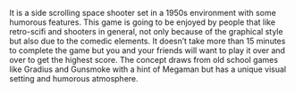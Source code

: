 It is a side scrolling space shooter set in a 1950s environment with some  humorous
features. This game is going to be enjoyed by people that like retro-scifi and shooters in
general, not only because of the graphical style but also due to the comedic elements. It
doesn’t take more than 15 minutes to complete the game but you and your friends will want
to play it over and over to get the highest score. The concept draws from old school games
like Gradius and Gunsmoke with a hint of Megaman but has a unique visual setting and
humorous atmosphere.